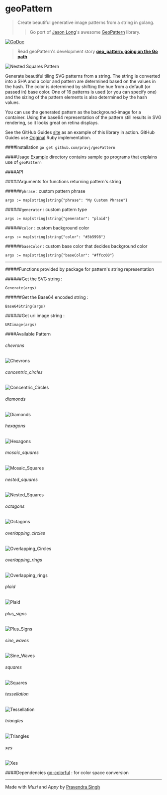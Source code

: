 geoPattern
===========
> Create beautiful generative image patterns from a string in golang.
> > Go port of [Jason Long](https://github.com/jasonlong)'s awesome [GeoPattern](https://github.com/jasonlong/geo_pattern) library.

[![GoDoc](https://godoc.org/github.com/pravj/geoPattern?status.svg)](http://godoc.org/github.com/pravj/geoPattern)

> Read geoPattern's development story [**geo_pattern: going on the Go path**](http://pravj.github.io/blog/2014/11/03/going-on-the-go-path/)

![Nested Squares Pattern](https://raw.githubusercontent.com/pravj/geoPattern/master/examples/patterns/pattern.png)

Generate beautiful tiling SVG patterns from a string. The string is converted into a SHA and a color and pattern are determined based on the values in the hash. The color is determined by shifting the hue from a default (or passed in) base color. One of 16 patterns is used (or you can specify one) and the sizing of the pattern elements is also determined by the hash values.

You can use the generated pattern as the background-image for a container. Using the base64 representation of the pattern still results in SVG rendering, so it looks great on retina displays.

See the GitHub Guides [site](https://guides.github.com) as an example of this library in action. GitHub Guides use [Original](https://github.com/jasonlong/geo_pattern) Ruby implementation.

####Installation
`go get github.com/pravj/geoPattern`

####Usage
[Example](https://github.com/pravj/geoPattern/tree/master/examples) directory contains sample go programs that explains use of `geoPattern`

####API

#####Arguments for functions returning pattern's string

######`phrase` : custom pattern phrase
```
args := map[string]string{"phrase": "My Custom Phrase"}
```

######`generator` : custom pattern type
```
args := map[string]string{"generator": "plaid"}
```

######`color` : custom background color
```
args := map[string]string{"color": "#3b5998"}
```

######`baseColor` : custom base color that decides background color
```
args := map[string]string{"baseColor": "#ffcc00"}
```
---
#####Functions provided by package for pattern's string representation

######Get the SVG string :
```
Generate(args)
```
######Get the Base64 encoded string :
```
Base64String(args)
```
######Get uri image string :
```
URIimage(args)
```

####Available Pattern

###### chevrons
![Chevrons](https://raw.githubusercontent.com/pravj/geoPattern/master/examples/patterns/chevrons.png)

###### concentric_circles
![Concentric_Circles](https://raw.githubusercontent.com/pravj/geoPattern/master/examples/patterns/concentric_circles.png)

###### diamonds
![Diamonds](https://raw.githubusercontent.com/pravj/geoPattern/master/examples/patterns/diamonds.png)

###### hexagons
![Hexagons](https://raw.githubusercontent.com/pravj/geoPattern/master/examples/patterns/hexagons.png)

###### mosaic_squares
![Mosaic_Squares](https://raw.githubusercontent.com/pravj/geoPattern/master/examples/patterns/mosaic_squares.png)

###### nested_squares
![Nested_Squares](https://raw.githubusercontent.com/pravj/geoPattern/master/examples/patterns/nested_squares.png)

###### octagons
![Octagons](https://raw.githubusercontent.com/pravj/geoPattern/master/examples/patterns/octagons.png)

###### overlapping_circles
![Overlapping_Circles](https://raw.githubusercontent.com/pravj/geoPattern/master/examples/patterns/overlapping_circles.png)

###### overlapping_rings
![Overlapping_rings](https://raw.githubusercontent.com/pravj/geoPattern/master/examples/patterns/overlapping_rings.png)

###### plaid
![Plaid](https://raw.githubusercontent.com/pravj/geoPattern/master/examples/patterns/plaid.png)

###### plus_signs
![Plus_Signs](https://raw.githubusercontent.com/pravj/geoPattern/master/examples/patterns/plus_signs.png)

###### sine_waves
![Sine_Waves](https://raw.githubusercontent.com/pravj/geoPattern/master/examples/patterns/sine_waves.png)

###### squares
![Squares](https://raw.githubusercontent.com/pravj/geoPattern/master/examples/patterns/squares.png)

###### tessellation
![Tessellation](https://raw.githubusercontent.com/pravj/geoPattern/master/examples/patterns/tessellation.png)

###### triangles
![Triangles](https://raw.githubusercontent.com/pravj/geoPattern/master/examples/patterns/triangles.png)

###### xes
![Xes](https://raw.githubusercontent.com/pravj/geoPattern/master/examples/patterns/xes.png)

####Dependencies
[go-colorful](https://github.com/lucasb-eyer/go-colorful) : for color space conversion

---

Made with *Muzi* and *Appy* by [Pravendra Singh](https://pravj.github.io)

